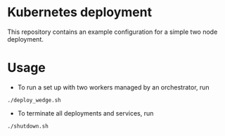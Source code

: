# Kubernetes deployment

This repository contains an example configuration for a simple two node deployment.

# Usage

- To run a set up with two workers managed by an orchestrator, run
```
./deploy_wedge.sh
```

- To terminate all deployments and services, run
```
./shutdown.sh
```
